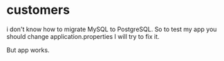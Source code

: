 # customers

i don't know how to migrate MySQL to  PostgreSQL. 
So to test my app you should change application.properties
I will try to fix it.

But app works. 
